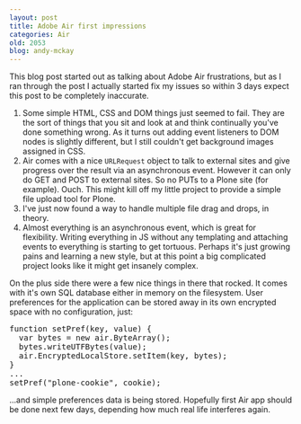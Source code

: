 ```yaml
---
layout: post
title: Adobe Air first impressions
categories: Air
old: 2053
blog: andy-mckay
---
```

<p>This blog post started out as talking about Adobe Air frustrations, but as I ran through the post I actually started fix my issues so within 3 days expect this post to be completely inaccurate.</p>
<ol>
<li>Some simple HTML, CSS and DOM things just seemed to fail. They are the sort of things that you sit and look at and think continually you've done something wrong. As it turns out adding event listeners to DOM nodes is slightly different, but I still couldn't get background images assigned in CSS.</li>
<li>Air comes with a nice <code>URLRequest</code> object to talk to external sites and give progress over the result via an asynchronous event. However it can only do GET and POST to external sites. So no PUTs to a Plone site (for example). Ouch. This might kill off my little project to provide a simple file upload tool for Plone.</li>
<li>I've just now found a way to handle multiple file drag and drops, in theory.</li>
<li>Almost everything is an asynchronous event, which is great for flexibility. Writing everything in JS without any templating and attaching events to everything is starting to get tortuous. Perhaps it's just growing pains and learning a new style, but at this point a big complicated project looks like it might get insanely complex.</li>
</ol>
<p>On the plus side there were a few nice things in there that rocked. It comes with it's own SQL database either in memory on the filesystem. User preferences for the application can be stored away in its own encrypted space with no configuration, just:</p>
<pre>
function setPref(key, value) {
  var bytes = new air.ByteArray();
  bytes.writeUTFBytes(value);
  air.EncryptedLocalStore.setItem(key, bytes);
}
...
setPref("plone-cookie", cookie);
</pre>
<p>...and simple preferences data is being stored. Hopefully first Air app should be done next few days, depending how much real life interferes again.</p>